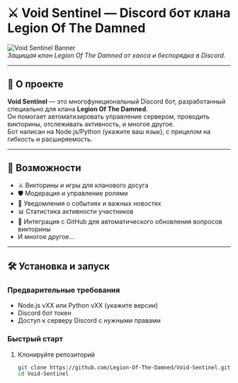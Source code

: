 # ⚔️ Void Sentinel — Discord бот клана Legion Of The Damned

![Void Sentinel Banner](https://raw.githubusercontent.com/Legion-Of-The-Damned/Void-Sentinel/main/assets/banner.png)  
*Защищая клан Legion Of The Damned от хаоса и беспорядка в Discord.*

---

## 📜 О проекте

**Void Sentinel** — это многофункциональный Discord бот, разработанный специально для клана **Legion Of The Damned**.  
Он помогает автоматизировать управление сервером, проводить викторины, отслеживать активность, и многое другое.  
Бот написан на Node.js/Python (укажите ваш язык), с прицелом на гибкость и расширяемость.

---

## 🚀 Возможности

- ⚔️ Викторины и игры для кланового досуга  
- 🛡️ Модерация и управление ролями  
- 🔔 Уведомления о событиях и важных новостях  
- 📊 Статистика активности участников  
- 🔗 Интеграция с GitHub для автоматического обновления вопросов викторины  
- И многое другое...

---

## 🛠️ Установка и запуск

### Предварительные требования

- Node.js vXX или Python vXX (укажите версии)  
- Discord бот токен  
- Доступ к серверу Discord с нужными правами  

### Быстрый старт

1. Клонируйте репозиторий  
   ```bash
   git clone https://github.com/Legion-Of-The-Damned/Void-Sentinel.git
   cd Void-Sentinel
